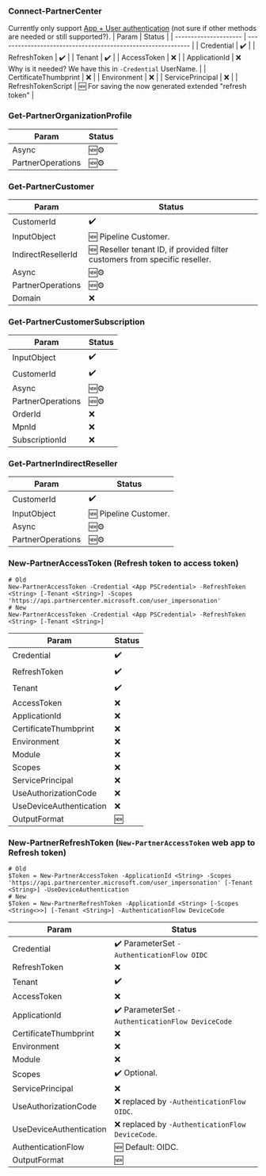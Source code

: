### Connect-PartnerCenter
Currently only support [App + User authentication](https://docs.microsoft.com/en-us/partner-center/develop/partner-center-authentication#app--user-authentication) (not sure if other methods are needed or still supported?).
| Param                 | Status                                                       |
| --------------------- | ------------------------------------------------------------ |
| Credential            | ✔️                                                         |
| RefreshToken          | ✔️                                                         |
| Tenant                | ✔️                                                         |
| AccessToken           | ❌                                                           |
| ApplicationId         | ❌ Why is it needed? We have this in `-Credential` UserName. |
| CertificateThumbprint | ❌                                                           |
| Environment           | ❌                                                           |
| ServicePrincipal      | ❌                                                           |
| RefreshTokenScript    | 🆕 For saving the now generated extended "refresh token"     |

### Get-PartnerOrganizationProfile
| Param             | Status |
| ----------------- | ------ |
| Async             | 🆕⚙️ |
| PartnerOperations | 🆕⚙️ |

### Get-PartnerCustomer
| Param              | Status                                                                      |
| ------------------ | --------------------------------------------------------------------------- |
| CustomerId         | ✔️                                                                        |
| InputObject        | 🆕 Pipeline Customer.                                                       |
| IndirectResellerId | 🆕 Reseller tenant ID, if provided filter customers from specific reseller. |
| Async              | 🆕⚙️                                                                      |
| PartnerOperations  | 🆕⚙️                                                                      |
| Domain             | ❌                                                                          |

### Get-PartnerCustomerSubscription
| Param             | Status |
| ----------------- | ------ |
| InputObject       | ✔️   |
| CustomerId        | ✔️   |
| Async             | 🆕⚙️ |
| PartnerOperations | 🆕⚙️ |
| OrderId           | ❌     |
| MpnId             | ❌     |
| SubscriptionId    | ❌     |

### Get-PartnerIndirectReseller
| Param             | Status                |
| ----------------- | --------------------- |
| CustomerId        | ✔️                  |
| InputObject       | 🆕 Pipeline Customer. |
| Async             | 🆕⚙️                |
| PartnerOperations | 🆕⚙️                |

### New-PartnerAccessToken (Refresh token to access token)
``` pwsh
# Old
New-PartnerAccessToken -Credential <App PSCredential> -RefreshToken <String> [-Tenant <String>] -Scopes 'https://api.partnercenter.microsoft.com/user_impersonation'
# New
New-PartnerAccessToken -Credential <App PSCredential> -RefreshToken <String> [-Tenant <String>]
```
| Param                   | Status |
| ----------------------- | ------ |
| Credential              | ✔️   |
| RefreshToken            | ✔️   |
| Tenant                  | ✔️   |
| AccessToken             | ❌     |
| ApplicationId           | ❌     |
| CertificateThumbprint   | ❌     |
| Environment             | ❌     |
| Module                  | ❌     |
| Scopes                  | ❌     |
| ServicePrincipal        | ❌     |
| UseAuthorizationCode    | ❌     |
| UseDeviceAuthentication | ❌     |
| OutputFormat            | 🆕     |

### New-PartnerRefreshToken (`New-PartnerAccessToken` web app to Refresh token)
``` pwsh
# Old
$Token = New-PartnerAccessToken -ApplicationId <String> -Scopes 'https://api.partnercenter.microsoft.com/user_impersonation' [-Tenant <String>] -UseDeviceAuthentication
# New
$Token = New-PartnerRefreshToken -ApplicationId <String> [-Scopes <String<>>] [-Tenant <String>] -AuthenticationFlow DeviceCode
```
| Param                   | Status                                             |
| ----------------------- | -------------------------------------------------- |
| Credential              | ✔️ ParameterSet `-AuthenticationFlow OIDC`       |
| RefreshToken            | ❌                                                 |
| Tenant                  | ✔️                                               |
| AccessToken             | ❌                                                 |
| ApplicationId           | ✔️ ParameterSet `-AuthenticationFlow DeviceCode` |
| CertificateThumbprint   | ❌                                                 |
| Environment             | ❌                                                 |
| Module                  | ❌                                                 |
| Scopes                  | ✔️ Optional.                                     |
| ServicePrincipal        | ❌                                                 |
| UseAuthorizationCode    | ❌ replaced by  `-AuthenticationFlow OIDC`.        |
| UseDeviceAuthentication | ❌ replaced by `-AuthenticationFlow DeviceCode`.   |
| AuthenticationFlow      | 🆕 Default: OIDC.                                  |
| OutputFormat            | 🆕                                                 |